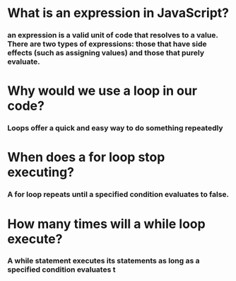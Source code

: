 
# What is an expression in JavaScript?

###  an expression is a valid unit of code that resolves to a value. There are two types of expressions: those that have side effects (such as assigning values) and those that purely evaluate.

#  Why would we use a loop in our code?

### Loops offer a quick and easy way to do something repeatedly
#  When does a for loop stop executing?

### A for loop repeats until a specified condition evaluates to false.

#    How many times will a while loop execute?

### A while statement executes its statements as long as a specified condition evaluates t

